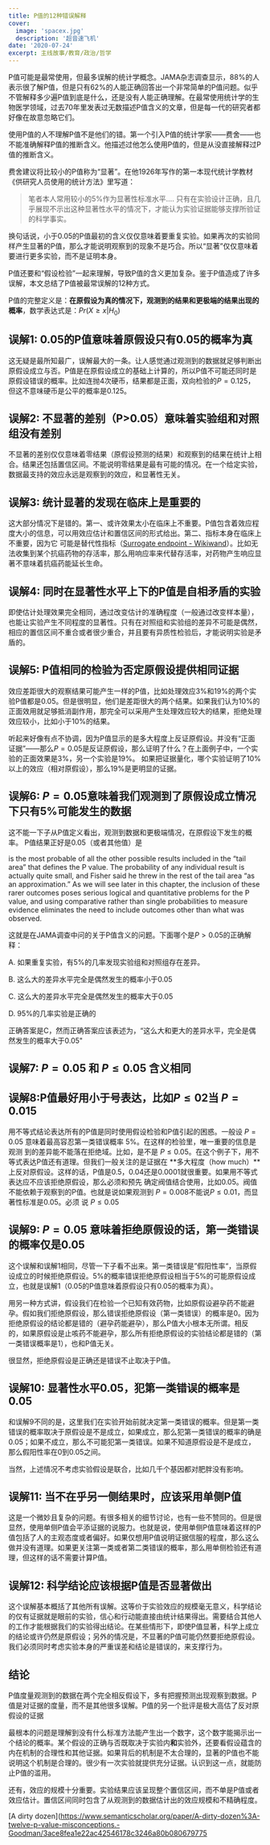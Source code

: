 ```yaml
---
title: P值的12种错误解释
cover:
  image: 'spacex.jpg'
  description: '超音速飞机'
date: '2020-07-24'
excerpt: 主线故事/教育/政治/哲学
---
```


P值可能是最常使用，但最多误解的统计学概念。JAMA杂志调查显示，88%的人表示很了解P值，但是只有62%的人能正确回答出一个非常简单的P值问题。似乎不管解释多少遍P值到底是什么，还是没有人能正确理解。在最常使用统计学的生物医学领域，过去70年里发表过无数描述P值含义的文章，但是每一代的研究者都好像在故意忽略它们。

使用P值的人不理解P值不是他们的错。第一个引入P值的统计学家——费舍——也不能准确解释P值的推断含义。他描述过他怎么使用P值的，但是从没直接解释过P值的推断含义。

费舍建议将比较小的P值称为“显著”。在他1926年写作的第一本现代统计学教材《供研究人员使用的统计方法》里写道：

> 笔者本人常用较小的5%作为显著性标准水平…. 只有在实验设计正确，且几乎展现不示出这种显著性水平的情况下，才能认为实验证据能够支撑所验证的科学事实。

换句话说，小于0.05的P值最初的含义仅仅意味着要重复实验。如果再次的实验同样产生显著的P值，那么才能说明观察到的现象不是巧合。所以“显著”仅仅意味着要进行更多实验，而不是证明本身。

P值还要和“假设检验”一起来理解，导致P值的含义更加复杂。鉴于P值造成了许多误解，本文总结了P值被最常误解的12种方式。

P值的完整定义是：**在原假设为真的情况下，观测到的结果和更极端的结果出现的概率**，数学表达式是：$Pr(X \geq x| H_0 )$

## 误解1: 0.05的P值意味着原假设只有0.05的概率为真

这无疑是最所知最广，误解最大的一条。让人感觉通过观测到的数据就足够判断出原假设成立与否。P值是在原假设成立的基础上计算的，所以P值不可能还同时是原假设错误的概率。比如连抛4次硬币，结果都是正面，双向检验的$P=0.125$，但这不意味硬币是公平的概率是0.125。

## 误解2: 不显著的差别（P>0.05）意味着实验组和对照组没有差别

不显著的差别仅仅意味着零结果（原假设预测的结果）和观察到的结果在统计上相合。结果还包括置信区间。不能说明零结果是最有可能的情况。在一个给定实验，数据最支持的效应永远是观察到的效应，和显著性无关。

## 误解3: 统计显著的发现在临床上是重要的

这大部分情况下是错的。第一、或许效果太小在临床上不重要。P值包含着效应程度大小的信息，可以用效应估计和置信区间的形式给出。第二、指标本身在临床上不重要，因为它
可能是替代性指标（[Surrogate endpoint - Wikiwand](https://www.wikiwand.com/en/Surrogate_endpoint#/:~:text=In%20clinical%20trials,%20a%20surrogate,necessarily%20have%20a%20guaranteed%20relationship.)）。比如无法收集到某个抗癌药物的存活率，那么用响应率来代替存活率，对药物产生响应显著不意味着抗癌药能延长生命。

## 误解4: 同时在显著性水平上下的P值是自相矛盾的实验

即使估计处理效果完全相同，通过改变估计的准确程度（一般通过改变样本量），也能让实验产生不同程度的显著性。只有在对照组和实验组的差异不可能是偶然，相应的置信区间不重合或者很少重合，并且要有异质性检验后，才能说明实验是矛盾的。

## 误解5: P值相同的检验为否定原假设提供相同证据

效应差距很大的观察结果可能产生一样的P值，比如处理效应3%和19%的两个实验P值都是0.05。但是很明显，他们是差距很大的两个结果。如果我们认为10%的正面效用就足够抵消副作用，那完全可以采用产生处理效应较大的结果，拒绝处理效应较小，比如小于10%的结果。

听起来好像有点不协调，因为P值显示的是多大程度上反证原假设。并没有“正面证据”——那么$P=0.05$是反证原假设，那么证明了什么？在上面例子中，一个实验的正面效果是3%，另一个实验是19%。
如果把证据量化，哪个实验证明了10%以上的效应（相对原假设），那么19%是更明显的证据。

## 误解6: $P=0.05$意味着我们观测到了原假设成立情况下只有5%可能发生的数据

这不能一下子从P值定义看出，观测到数据和更极端情况，在原假设下发生的概率。 P值结果正好是0.05（或者其他值）是

is the most probable of all the other possible results included in the “tail area”
that defines the P value. The probability of any individual result is actually
quite small, and Fisher said he threw in the rest of the tail area “as an
approximation.” As we will see later in this chapter, the inclusion of these
rarer outcomes poses serious logical and quantitative problems for the P value,
and using comparative rather than single probabilities to measure evidence
eliminates the need to include outcomes other than what was observed.

这就是在JAMA调查中问的关于P值含义的问题。下面哪个是$P>0.05$的正确解释：

A. 如果重复实验，有5%的几率发现实验组和对照组存在差异。

B. 这么大的差异水平完全是偶然发生的概率小于0.05

C. 这么大的差异水平完全是偶然发生的概率大于0.05

D. 95%的几率实验是正确的

正确答案是C，然而正确答案应该表述为，“这么大和更大的差异水平，完全是偶然发生的概率大于0.05"

## 误解7: $P=0.05$ 和 $P \leq 0.05$ **含义相同**

## 误解8:P值最好用小于号表达，比如$P \leq 02$当 $P= 0.015$

用不等式结论表达所有的P值是同时使用假设检验和P值引起的困惑。一般设 $P=0.05$ 意味着最高容忍第一类错误概率 5%。在这样的检验里，唯一重要的信息是观测
到的差异能不能落在拒绝域。比如，是不是 $P\leq 0.05$。在这个例子下，用不等式表达P值还有道理。但我们一般关注的是证据在
**多大程度（how much）**上反对原假设。这样的话，P值是0.5，0.04还是0.0001就很重要。如果用不等式表达应不应该拒绝原假设，那么必须和预先
确定阀值结合使用，比如0.05。阀值不能依赖于观察到的P值。也就是说如果观测到 $P=0.008$不能说$P \leq 0.01$，而显著性标准是0.05。必须
说 $P \leq 0.05$

## 误解9: $P=0.05$ 意味着拒绝原假设的话，第一类错误的概率仅是0.05

这个误解和误解1相同，尽管一下子看不出来。第一类错误是”假阳性率“，当原假设成立的时候拒绝原假设。5%的概率错误拒绝原假设相当于5%的可能原假设成立，也就是误解1（0.05的P值意味着原假设只有0.05的概率为真）。

用另一种方式讲，假设我们在检验一个已知有效药物，比如原假设避孕药不能避孕。假如我们拒绝原假设，那么错误拒绝原假设（第一类错误）的概率是0。因为拒绝原假设的结论都是错的（避孕药能避孕），那么P值大小根本无所谓。相反的，如果原假设是止咳药不能避孕，那么所有拒绝原假设的实验结论都是错的（第一类错误概率是1），也和P值无关。

很显然，拒绝原假设是正确还是错误不止取决于P值。

## 误解10: 显著性水平0.05，犯第一类错误的概率是0.05

和误解9不同的是，这里我们在实验开始前就决定第一类错误的概率。但是第一类错误的概率取决于原假设是不是成立，如果成立，那么犯第一类错误的概率的确是0.05；如果不成立，那么不可能犯第一类错误。如果不知道原假设是不是成立，那么假阳性率在0到0.05之间。

当然，上述情况不考虑实验假设是联合，比如几千个基因都对肥胖没有影响。

## 误解11: 当不在乎另一侧结果时，应该采用单侧P值

这是一个微妙且复杂的问题。有很多相关的细节讨论，也有一些不赞同的。但是很显然，使用单侧P值会平添证据的说服力。也就是说，使用单侧P值意味着这样的P值包括了人的主观态度或者偏好。如果仅想用P值说明证据信服的程度，那么这么做并没有道理。如果更关注第一类或者第二类错误的概率，那么用单侧检验还有道理，但这样的话不需要计算P值。

## 误解12: 科学结论应该根据P值是否显著做出

这个误解基本概括了其他所有误解。这等价于实验效应的规模毫无意义，科学结论的仅有证据就是眼前的实验，信心和行动能直接由统计结果得出。需要结合其他人的工作才能根据我们的实验得出结论。在某些情形下，即使P值显著，科学上成立的结论或许仍然是原假设；另外的情况是，不显著的P值可能仍然要拒绝原假设。我们必须同时考虑实验本身的严重误差和结论是错误的，来支撑行为。

## 结论

<!-- ## P值替代

只有一种推断——贝叶斯公式——计算出的数字比其他解释更具深度。贝叶斯公式可以写作如下：

Odds(取得数据后原假设成立) = Odds(取得数据前原假设成立) * 贝叶斯因子

或者写作：

$$
后验概率(H_0, 已知数据) = 前验概率(H_0, 已知数据) * \frac{Pr(数据，H_0成立)}{Pr(数据，H_1成立)}
$$

Odds（优势）$Odds=\frac{probability}{1-probability}$ -->

<!-- 最振奋的是，P值不在公式里。我们使用了贝叶斯因子，基本相当于诊断检验的似然比。 -->

P值度量观测到的数据在两个完全相反假设下，多有把握预测出现观察到数据。P值是对证据的度量，而不是其他很多误解。P值的另一个批评是极大高估了反对原假设的证据

最根本的问题是理解到没有什么标准方法能产生出一个数字，这个数字能揭示出一个结论的概率。某个假设的正确与否既取决于实验内**和**实验外，还要看假设蕴含的内在机制的合理性和其他证据。如果背后的机制是不太合理的，显著的P值也不能说明这个机制是合理的。很少有一次实验就提供充分证据。认识到这一点，就能防止P值的滥用。

还有，效应的规模十分重要。实验结果应该呈现整个置信区间，而不单是P值或者效应估计。置信区间同时包含了从观测到的数据估计出的效应规模和不精确程度。

[A dirty dozen](<https://www.semanticscholar.org/paper/A-dirty-dozen%3A-twelve-p-value-misconceptions.-Goodman/3ace8fea1e22ac42546178c3246a80b080679775>
